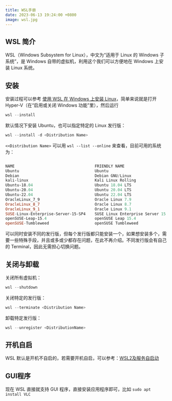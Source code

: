 ```yaml
---
title: WSL手册
date: 2023-06-13 19:24:00 +0800
image: wsl.jpg
---
```




## WSL 简介

WSL（Windows Subsystem for Linux），中文为“适用于 Linux 的 Windows 子系统”，是 Windows 自带的虚拟机，利用这个我们可以方便地在 Windows 上安装 Linux 系统。

## 安装

安装过程可以参考 [使用 WSL 在 Windows 上安装 Linux](https://learn.microsoft.com/zh-cn/windows/wsl/install)，简单来说就是打开 Hyper-V（在“启用或关闭 Windows 功能”里），然后运行

```powershell
wsl --install
```

默认情况下安装 Ubuntu，也可以指定特定的 Linux 发行版：

```powershell
wsl --install -d <Distribution Name>
```

`<<Distribution Name>` 可以用 `wsl --list --online` 来查看，目前可用的系统为：

```powershell

NAME                                   FRIENDLY NAME
Ubuntu                                 Ubuntu
Debian                                 Debian GNU/Linux
kali-linux                             Kali Linux Rolling
Ubuntu-18.04                           Ubuntu 18.04 LTS
Ubuntu-20.04                           Ubuntu 20.04 LTS
Ubuntu-22.04                           Ubuntu 22.04 LTS
OracleLinux_7_9                        Oracle Linux 7.9
OracleLinux_8_7                        Oracle Linux 8.7
OracleLinux_9_1                        Oracle Linux 9.1
SUSE-Linux-Enterprise-Server-15-SP4    SUSE Linux Enterprise Server 15 SP4
openSUSE-Leap-15.4                     openSUSE Leap 15.4
openSUSE-Tumbleweed                    openSUSE Tumbleweed
```

可以同时安装不同的发行版，但每个发行版都只能安装一个，如果想安装多个，需要一些特殊手段，并且或多或少都存在问题，在此不再介绍。不同发行版会有自己的 Terminal，因此无需担心切换问题。

## 关闭与卸载

关闭所有虚拟机：

```powershell
wsl --shutdown
```

关闭特定的发行版：

```powershell
wsl --terminate <Distribution Name>
```

卸载特定发行版：

```powershell
wsl --unregister <DistributionName>
```

## 开机自启

WSL 默认是开机不自启的，若需要开机自启，可以参考：[WSL2及服务自启动](https://zhuanlan.zhihu.com/p/471272756)

## GUI程序

现在 WSL 直接就支持 GUI 程序，直接安装应用程序即可，比如 `sudo apt install VLC`

